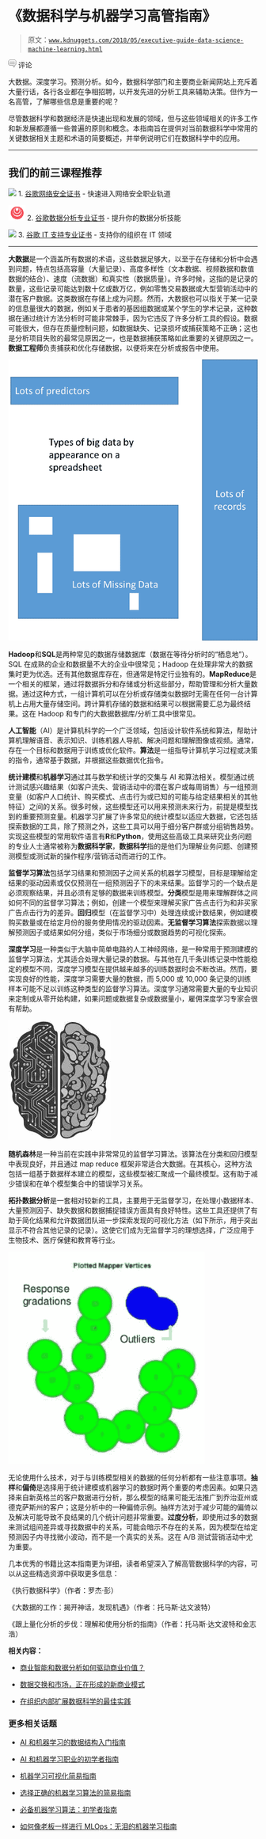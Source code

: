# 《数据科学与机器学习高管指南》

> 原文：[`www.kdnuggets.com/2018/05/executive-guide-data-science-machine-learning.html`](https://www.kdnuggets.com/2018/05/executive-guide-data-science-machine-learning.html)

![c](img/3d9c022da2d331bb56691a9617b91b90.png) 评论

大数据。深度学习。预测分析。如今，数据科学部门和主要商业新闻网站上充斥着大量行话，各行各业都在争相招聘，以开发先进的分析工具来辅助决策。但作为一名高管，了解哪些信息是重要的呢？

尽管数据科学和数据经济是快速出现和发展的领域，但与这些领域相关的许多工作和新发展都遵循一些普遍的原则和概念。本指南旨在提供对当前数据科学中常用的关键数据相关主题和术语的简要概述，并举例说明它们在数据科学中的应用。

* * *

## 我们的前三课程推荐

![](img/0244c01ba9267c002ef39d4907e0b8fb.png) 1\. [谷歌网络安全证书](https://www.kdnuggets.com/google-cybersecurity) - 快速进入网络安全职业轨道

![](img/e225c49c3c91745821c8c0368bf04711.png) 2\. [谷歌数据分析专业证书](https://www.kdnuggets.com/google-data-analytics) - 提升你的数据分析技能

![](img/0244c01ba9267c002ef39d4907e0b8fb.png) 3\. [谷歌 IT 支持专业证书](https://www.kdnuggets.com/google-itsupport) - 支持你的组织在 IT 领域

* * *

**大数据**是一个涵盖所有数据的术语，这些数据足够大，以至于在存储和分析中会遇到问题，特点包括高容量（大量记录）、高度多样性（文本数据、视频数据和数值数据的结合）、速度（流数据）和真实性（数据质量）。许多时候，这指的是记录的数量，这些记录可能达到数十亿或数万亿，例如零售交易数据或大型营销活动中的潜在客户数据。这类数据在存储上成为问题。然而，大数据也可以指关于某一记录的信息量很大的数据，例如关于患者的基因组数据或某个学生的学术记录，这种数据在通过统计方法分析时可能非常棘手，因为它违反了许多分析工具的假设。数据可能很大，但存在质量控制问题，如数据缺失、记录损坏或捕获策略不正确；这也是分析项目失败的最常见原因之一，也是数据捕获策略如此重要的关键原因之一。**数据工程师**负责捕获和优化存储数据，以便将来在分析或报告中使用。

![Big Data](img/6012a2707102cd5bf4941691f42a6ecf.png)

**Hadoop**和**SQL**是两种常见的数据存储数据库（数据在等待分析时的“栖息地”）。SQL 在成熟的企业和数据量不大的企业中很常见；Hadoop 在处理非常大的数据集时更为优选。还有其他数据库存在，但通常是特定行业独有的。**MapReduce**是一个相关的框架，通过将数据拆分和存储或分析这些部分，帮助管理和分析大量数据。通过这种方式，一组计算机可以在分析或存储类似数据时无需在任何一台计算机上占用大量存储空间。跨计算机存储的数据和结果可以根据需要汇总为最终结果。这在 Hadoop 和专门的大数据数据库/分析工具中很常见。

**人工智能**（AI）是计算机科学的一个广泛领域，包括设计软件系统和算法，帮助计算机理解语音、表示知识、训练机器人导航、解决问题和理解图像或视频。通常，存在一个目标和数据用于训练或优化软件。**算法**是一组指导计算机学习过程或决策的指令，通常基于数据，并根据这些数据优化指令。

**统计建模**和**机器学习**通过其与数学和统计学的交集与 AI 和算法相关。模型通过统计测试感兴趣结果（如客户流失、营销活动中的潜在客户或每周销售）与一组预测变量（如客户人口统计、购买模式、点击行为或已知的可能与给定结果相关的其他特征）之间的关系。很多时候，这些模型还可以用来预测未来行为，前提是模型找到的重要预测变量。机器学习扩展了许多常见的统计模型以适应大数据，它还包括探索数据的工具，除了预测之外，这些工具可以用于细分客户群或分组销售趋势。实现这些模型的常用软件语言有**R**和**Python**，使用这些高级工具来研究业务问题的专业人士通常被称为**数据科学家**，**数据科学**指的是他们为理解业务问题、创建预测模型或测试新的操作程序/营销活动而进行的工作。

**监督学习算法**包括学习结果和预测因子之间关系的机器学习模型，目标是理解给定结果的驱动因素或仅仅预测在一组预测因子下的未来结果。监督学习的一个缺点是必须观察结果，并且必须有足够的数据来训练模型。**分类**模型是用来理解群体之间如何不同的监督学习算法；例如，创建一个模型来理解买家广告点击行为和非买家广告点击行为的差异。**回归**模型（在监督学习中）处理连续或计数结果，例如建模购买数量或在给定月份的服务使用情况的驱动因素。**无监督学习算法**探索数据以理解预测因子或结果如何分组，类似于市场细分或数据趋势的可视化探索。

**深度学习**是一种类似于大脑中简单电路的人工神经网络，是一种常用于预测建模的监督学习算法，尤其适合处理大量记录的数据。与其他在几千条训练记录中性能稳定的模型不同，深度学习模型在提供越来越多的训练数据时会不断改进。然而，要实现良好的性能，深度学习需要大量的数据，而 5,000 或 10,000 条记录的训练样本可能不足以训练这种类型的监督学习算法。深度学习通常需要大量的专业知识来定制或从零开始构建，如果问题或数据复杂或数据量小，雇佣深度学习专家会很有帮助。

![深度学习脑](img/91c6aea1d241c12ab0f621320ae57563.png)

**随机森林**是一种当前在实践中非常常见的监督学习算法。该算法在分类和回归模型中表现良好，并且通过 map reduce 框架非常适合大数据。在其核心，这种方法包括一组基于数据样本建立的模型，这些模型被汇聚成一个最终模型。这有助于减少错误和在单个模型集合中的错误学习关系。

**拓扑数据分析**是一套相对较新的工具，主要用于无监督学习，在处理小数据样本、大量预测因子、缺失数据和数据捕捉错误方面具有良好特性。这些工具还提供了有助于简化结果和允许数据团队进一步探索发现的可视化方法（如下所示，用于突出显示不符合其他记录的记录）。这使它们成为无监督学习的理想选择，广泛应用于生物技术、医疗保健和教育等行业。

![拓扑数据分析](img/fa4e7750c6f0b01f31dd11ab5f758830.png)

无论使用什么技术，对于与训练模型相关的数据的任何分析都有一些注意事项。**抽样**和**偏倚**是选择用于统计建模或机器学习的数据时两个重要的考虑因素。如果只选择来自新英格兰的客户数据进行分析，那么模型的结果可能无法推广到乔治亚州或德克萨斯州的客户；这是分析中的一种偏倚示例。抽样方法对于减少可能的偏倚以及解决可能导致不良结果的几个统计问题非常重要。**过度分析**，即使用过多的数据来测试组间差异或寻找数据中的关系，可能会暗示不存在的关系，因为模型在给定预测因子内寻找微小波动，而不是一个真实的关系。这在 A/B 测试营销活动中尤为重要。

几本优秀的书籍比这本指南更为详细，读者希望深入了解高管数据科学的内容，可以从这些精选资源中获取更多信息：

《执行数据科学》（作者：罗杰·彭）

《大数据的工作：揭开神话，发现机遇》（作者：托马斯·达文波特）

《跟上量化分析的步伐：理解和使用分析的指南》（作者：托马斯·达文波特和金志浩）

**相关内容：**

+   [商业智能和数据分析如何驱动商业价值？](https://www.kdnuggets.com/2018/03/ntu-bi-data-analytics-online-mba.html)

+   [数据交换和市场，正在形成的新商业模式](https://www.kdnuggets.com/2018/04/data-exchange-marketplace-business-model.html)

+   [在组织内部扩展数据科学的最佳实践](https://www.kdnuggets.com/2018/05/anaconda-best-practices-scaling-data-science-across-organization.html)

### 更多相关话题

+   [AI 和机器学习的数据结构入门指南](https://www.kdnuggets.com/guide-data-structures-ai-and-machine-learning)

+   [AI 和机器学习职业的初学者指南](https://www.kdnuggets.com/beginners-guide-to-careers-in-ai-and-machine-learning)

+   [机器学习可视化简易指南](https://www.kdnuggets.com/2022/04/simple-guide-machine-learning-visualisations.html)

+   [选择正确的机器学习算法的简易指南](https://www.kdnuggets.com/2020/05/guide-choose-right-machine-learning-algorithm.html)

+   [必备机器学习算法：初学者指南](https://www.kdnuggets.com/2021/05/essential-machine-learning-algorithms-beginners.html)

+   [如何像老板一样进行 MLOps：无泪的机器学习指南](https://www.kdnuggets.com/2023/06/mlops-like-boss-guide-machine-learning-without-tears.html)
